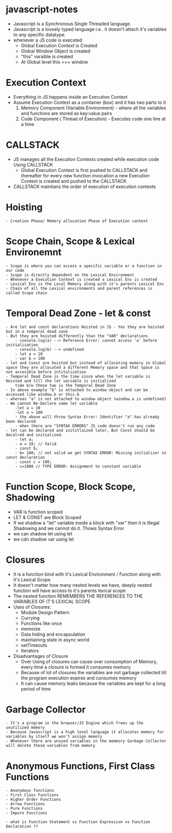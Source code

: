 # javascript-notes

- Javascript is  a Synchronous Single Threaded language.
- Javascript is a loosely typed language i.e.. it doesn't attach it's variables to any specific datatype.
- whenever a JS code is executed
    - Global Execution Context is Created
    - Global Window Object is created
    - "this" varaible is created
    - At Global level this === window 

# Execution Context
- Everything in JS happens inside an Execution Context
- Assume Execution Context as a container (box) and it has two parts to it
    1. Memory Component (Variable Environment) - where all the variables and functions are stored as key:value pairs
    2. Code Component ( Thread of Execution) - Executes code one line at a time

# CALLSTACK
- JS manages all the Execution Contexts created while execution code Using CALLSTACK
    - Global Execution Context is first pushed to CALLSTACK and thereafter for every new function invocation a new Execution Context is created and pushed to the CALLSTACK
- CALLSTACK maintians the order of execution of execution contexts

# Hoisting
    - Creation Phase/ Memory allocation Phase of Execution context

# Scope Chain, Scope & Lexical Environemnt
    - Scope is where you can access a specific variable or a function in our code
    - Scope is directly dependent on the Lexical Environment
    - Whenever a Execution Context is created a Lexical Env is created
    - Lexical Env is the Local Memory along with it's parents Lexical Env
    - Chain of all the Lexical environments and parent references is called Scope chain

# Temporal Dead Zone - let & const
    - Are let and const declarations Hoisted in JS - Yes they are hoisted but in a temporal dead zone
    - But they are hoisted differently than the "VAR" declarations
        - console.log(a) --> Reference Error: cannot access 'a' before initialization
        - console.log(b) --> undefined
        - let a = 10
        - var b = 100
    - let and Const are hoisted but instead of allocating memory in Global space they are allocated a different Memory space and that space is not accesible before intitalization
    - Temporal Dead Zone is the time since when the let variable is Hoisted and till the let variable is initialized
        time b/w these two is the Temporal Dead Zone
    - In above example "b" is attached to window object and can be accessed like window.b or this.b
    - whereas "a" is not attached to window object (window.a is undefined)
    - We cannot Re-Declare same let variable
        -let a = 10
        -let a = 100
        - the above will throw Syntax Error: Identifier "a" has already been declared
        - when there are "SYNTAX ERRORS" JS code doesn't run any code
    - let can be declared and inititlaized later, But Const should be decalred and initialized.
        - let a;
        - a = 10; // Valid
        - const b;
        - b= 100; // not valid we get SYNTAX ERROR: Missing initializer in const declaration
        - const c = 100;
        - c=1000 // TYPE ERROR: Assignment to constant variable

# Function Scope, Block Scope, Shadowing
- VAR is function scoped
- LET & CONST are Block Scoped
- If we shadow a "let" variable inside a block with "var" then it is Illegal Shadowing and we cannot do it. Thows Syntax Error
- we can shadow let using let
- we cdn shadow var using let

# Closures
- It is a function bind with it's Lexical Environment / Function along with it's Lexical Scope
- It doesn't matter how many nested levels we have, deeply nested function will have access to it's parents lexical scope
- The nested function REMEMBERS THE REFERENCES TO THE VARIABLES OF IT'S LEXICAL SCOPE
- Uses of Closures:
    - Module Design Pattern
    - Currying
    - Functions like once
    - memoize
    - Data hiding and encapsulation
    - maintaining state in async world
    - setTimeouts
    - Iterators
- Disadvantages of Closure
    - Over Using of closures can cause over consumption of Memory, every time a closure is formed it consumes memory
    - Because of lot of closures the variables are not garbage collected till the program execution expires and consumes memory
    - It can cause memory leaks because the variables are kept for a long period of time
# Garbage Collector
    - It's a program in the browser/JS Engine which frees up the unutilized memory
    - Because Javascript is a high level language it allocates memory for variables by itself we won't assign memory
    - Whenever there are unused variables in the memeory Garbage Collector will delete those variables from memory

# Anonymous Functions, First Class Functions
    - Anonymous functions
    - First Class Functions
    - Higher Order Functions
    - Arrow Functions
    - Pure Functions
    - Impure Functions
    
    - what is Function Statement vs Function Expression vs Function Declaration ??